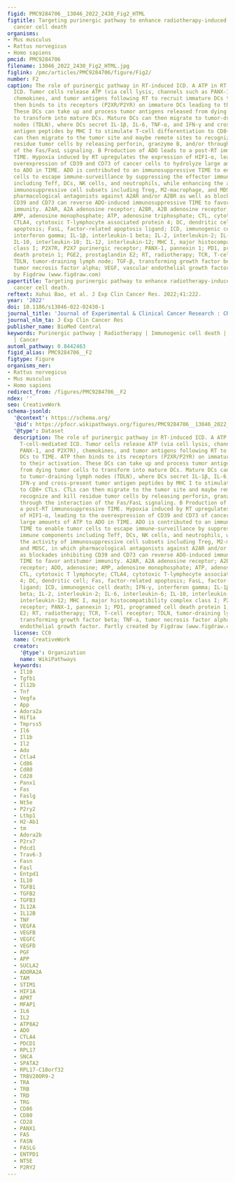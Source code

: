 ```yaml
---
figid: PMC9284706__13046_2022_2430_Fig2_HTML
figtitle: Targeting purinergic pathway to enhance radiotherapy-induced immunogenic
  cancer cell death
organisms:
- Mus musculus
- Rattus norvegicus
- Homo sapiens
pmcid: PMC9284706
filename: 13046_2022_2430_Fig2_HTML.jpg
figlink: /pmc/articles/PMC9284706/figure/Fig2/
number: F2
caption: The role of purinergic pathway in RT-induced ICD. A ATP in RT-induced T-cell-mediated
  ICD. Tumor cells release ATP (via cell lysis, channels such as PANX-1, and P2X7R),
  chemokines, and tumor antigens following RT to recruit immature DCs to TIME. ATP
  then binds to its receptors (P2XR/P2YR) on immature DCs leading to their activation.
  These DCs can take up and process tumor antigens released from dying tumor cells
  to transform into mature DCs. Mature DCs can then migrate to tumor-draining lymph
  nodes (TDLN), where DCs secret IL-1β, IL-6, TNF-α, and IFN-γ and cross-present tumor
  antigen peptides by MHC I to stimulate T-cell differentiation to CD8+ CTLs. CTLs
  can then migrate to the tumor site and maybe remote sites to recognize and kill
  residue tumor cells by releasing perforin, granzyme B, and/or through the interaction
  of the Fas/FasL signaling. B Production of ADO leads to a post-RT immunosuppressive
  TIME. Hypoxia induced by RT upregulates the expression of HIF1-α, leading to the
  overexpression of CD39 and CD73 of cancer cells to hydrolyze large amounts of ATP
  to ADO in TIME. ADO is contributed to an immunosuppressive TIME to enable tumor
  cells to escape immune-surveillance by suppressing the effector immune components
  including Teff, DCs, NK cells, and neutrophils, while enhancing the activity of
  immunosuppressive cell subsets including Treg, M2-macrophage, and MDSC, in which
  pharmacological antagonists against A2AR and/or A2BR as well as blockades inhibiting
  CD39 and CD73 can reverse ADO-induced immunosuppressive TIME to favor antitumor
  immunity. A2AR, A2A adenosine receptor; A2BR, A2B adenosine receptor; ADO, adenosine;
  AMP, adenosine monophosphate; ATP, adenosine triphosphate; CTL, cytotoxic T lymphocyte;
  CTLA4, cytotoxic T-lymphocyte associated protein 4; DC, dendritic cell; Fas, factor-related
  apoptosis; FasL, factor-related apoptosis ligand; ICD, immunogenic cell death; IFN-γ,
  interferon gamma; IL-1β, interleukin-1 beta; IL-2, interleukin-2; IL-6, interleukin-6;
  IL-10, interleukin-10; IL-12, interleukin-12; MHC I, major histocompatibility complex
  class I; P2X7R, P2X7 purinergic receptor; PANX-1, pannexin 1; PD1, programmed cell
  death protein 1; PGE2, prostaglandin E2; RT, radiotherapy; TCR, T-cell receptor;
  TDLN, tumor-draining lymph node; TGF-β, transforming growth factor beta; TNF-a,
  tumor necrosis factor alpha; VEGF, vascular endothelial growth factor. Partly created
  by Figdraw (www.figdraw.com)
papertitle: Targeting purinergic pathway to enhance radiotherapy-induced immunogenic
  cancer cell death.
reftext: Xuhui Bao, et al. J Exp Clin Cancer Res. 2022;41:222.
year: '2022'
doi: 10.1186/s13046-022-02430-1
journal_title: 'Journal of Experimental & Clinical Cancer Research : CR'
journal_nlm_ta: J Exp Clin Cancer Res
publisher_name: BioMed Central
keywords: Purinergic pathway | Radiotherapy | Immunogenic cell death | Immunotherapy
  | Cancer
automl_pathway: 0.8442463
figid_alias: PMC9284706__F2
figtype: Figure
organisms_ner:
- Rattus norvegicus
- Mus musculus
- Homo sapiens
redirect_from: /figures/PMC9284706__F2
ndex: ''
seo: CreativeWork
schema-jsonld:
  '@context': https://schema.org/
  '@id': https://pfocr.wikipathways.org/figures/PMC9284706__13046_2022_2430_Fig2_HTML.html
  '@type': Dataset
  description: The role of purinergic pathway in RT-induced ICD. A ATP in RT-induced
    T-cell-mediated ICD. Tumor cells release ATP (via cell lysis, channels such as
    PANX-1, and P2X7R), chemokines, and tumor antigens following RT to recruit immature
    DCs to TIME. ATP then binds to its receptors (P2XR/P2YR) on immature DCs leading
    to their activation. These DCs can take up and process tumor antigens released
    from dying tumor cells to transform into mature DCs. Mature DCs can then migrate
    to tumor-draining lymph nodes (TDLN), where DCs secret IL-1β, IL-6, TNF-α, and
    IFN-γ and cross-present tumor antigen peptides by MHC I to stimulate T-cell differentiation
    to CD8+ CTLs. CTLs can then migrate to the tumor site and maybe remote sites to
    recognize and kill residue tumor cells by releasing perforin, granzyme B, and/or
    through the interaction of the Fas/FasL signaling. B Production of ADO leads to
    a post-RT immunosuppressive TIME. Hypoxia induced by RT upregulates the expression
    of HIF1-α, leading to the overexpression of CD39 and CD73 of cancer cells to hydrolyze
    large amounts of ATP to ADO in TIME. ADO is contributed to an immunosuppressive
    TIME to enable tumor cells to escape immune-surveillance by suppressing the effector
    immune components including Teff, DCs, NK cells, and neutrophils, while enhancing
    the activity of immunosuppressive cell subsets including Treg, M2-macrophage,
    and MDSC, in which pharmacological antagonists against A2AR and/or A2BR as well
    as blockades inhibiting CD39 and CD73 can reverse ADO-induced immunosuppressive
    TIME to favor antitumor immunity. A2AR, A2A adenosine receptor; A2BR, A2B adenosine
    receptor; ADO, adenosine; AMP, adenosine monophosphate; ATP, adenosine triphosphate;
    CTL, cytotoxic T lymphocyte; CTLA4, cytotoxic T-lymphocyte associated protein
    4; DC, dendritic cell; Fas, factor-related apoptosis; FasL, factor-related apoptosis
    ligand; ICD, immunogenic cell death; IFN-γ, interferon gamma; IL-1β, interleukin-1
    beta; IL-2, interleukin-2; IL-6, interleukin-6; IL-10, interleukin-10; IL-12,
    interleukin-12; MHC I, major histocompatibility complex class I; P2X7R, P2X7 purinergic
    receptor; PANX-1, pannexin 1; PD1, programmed cell death protein 1; PGE2, prostaglandin
    E2; RT, radiotherapy; TCR, T-cell receptor; TDLN, tumor-draining lymph node; TGF-β,
    transforming growth factor beta; TNF-a, tumor necrosis factor alpha; VEGF, vascular
    endothelial growth factor. Partly created by Figdraw (www.figdraw.com)
  license: CC0
  name: CreativeWork
  creator:
    '@type': Organization
    name: WikiPathways
  keywords:
  - Il10
  - Tgfb1
  - Il12b
  - Tnf
  - Vegfa
  - App
  - Adora2a
  - Hif1a
  - Tmprss5
  - Il6
  - Il1b
  - Il2
  - Ado
  - Ctla4
  - Cd86
  - Cd80
  - Cd28
  - Panx1
  - Fas
  - Faslg
  - Nt5e
  - P2ry2
  - Ltbp1
  - H2-Ab1
  - tm
  - Adora2b
  - P2rx7
  - Pdcd1
  - Trav6-3
  - Fasn
  - Fasl
  - Entpd1
  - IL10
  - TGFB1
  - TGFB2
  - TGFB3
  - IL12A
  - IL12B
  - TNF
  - VEGFA
  - VEGFB
  - VEGFC
  - VEGFD
  - PGF
  - APP
  - SUCLA2
  - ADORA2A
  - TAM
  - STIM1
  - HIF1A
  - APRT
  - MFAP1
  - IL6
  - IL2
  - ATP8A2
  - ADO
  - CTLA4
  - PDCD1
  - RPL17
  - SNCA
  - SPATA2
  - RPL17-C18orf32
  - TRBV20OR9-2
  - TRA
  - TRB
  - TRD
  - TRG
  - CD86
  - CD80
  - CD28
  - PANX1
  - FAS
  - FASN
  - FASLG
  - ENTPD1
  - NT5E
  - P2RY2
---
```

